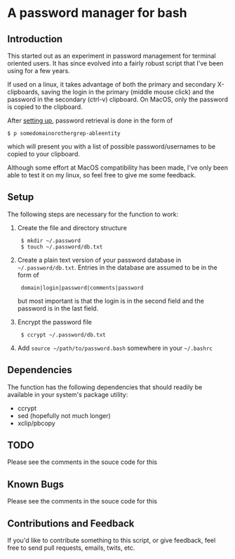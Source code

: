 # A password manager for bash

## Introduction

This started out as an experiment in password management for terminal
oriented users. It has since evolved into a fairly robust script that
I've been using for a few years.

If used on a linux, it takes advantage of both the primary and
secondary X-clipboards, saving the login in the primary (middle mouse
click) and the password in the secondary (ctrl-v) clipboard. On MacOS,
only the password is copied to the clipboard.

After [setting up](#setup), password retrieval is done in the form of

    $ p somedomainorothergrep-ableentity

which will present you with a list of possible password/usernames to
be copied to your clipboard.

Although some effort at MacOS compatibility has been made, I've only
been able to test it on my linux, so feel free to give me some
feedback.

<h2 id="setup">Setup</h2>

The following steps are necessary for the function to work:

1. Create the file and directory structure

        $ mkdir ~/.password
        $ touch ~/.password/db.txt

2. Create a plain text version of your password database in ```~/.password/db.txt```.
   Entries in the database are assumed to be in the form of

        domain|login|password|comments|password

   but most important is that the login is in the second field and the
   password is in the last field.

3. Encrypt the password file

        $ ccrypt ~/.password/db.txt

4. Add ```source ~/path/to/password.bash``` somewhere in your
   ```~/.bashrc```

## Dependencies

The function has the following dependencies that should readily be
available in your system's package utility:

- ccrypt
- sed (hopefully not much longer)
- xclip/pbcopy

## TODO

Please see the comments in the souce code for this

## Known Bugs

Please see the comments in the souce code for this

## Contributions and Feedback

If you'd like to contribute something to this script, or give
feedback, feel free to send pull requests, emails, twits, etc.
